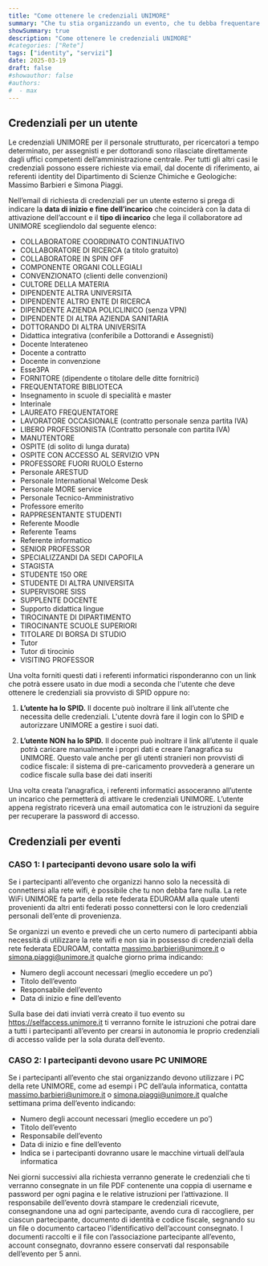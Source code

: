```yaml
---
title: "Come ottenere le credenziali UNIMORE"
summary: "Che tu stia organizzando un evento, che tu debba frequentare il DSCG per un periodo di tempo, in questa guida puoi trovare come ottenere le credenziali UNIMORE"
showSummary: true
description: "Come ottenere le credenziali UNIMORE"
#categories: ["Rete"]
tags: ["identity", "servizi"]
date: 2025-03-19
draft: false
#showauthor: false
#authors:
#  - max
---
```


## Credenziali per un utente

Le credenziali UNIMORE per il personale strutturato, per ricercatori a tempo determinato, per assegnisti e per dottorandi sono rilasciate direttamente dagli uffici competenti dell’amministrazione centrale. Per tutti gli altri casi le credenziali possono essere richieste via email, dal docente di riferimento, ai referenti identity del Dipartimento di Scienze Chimiche e Geologiche: Massimo Barbieri e Simona Piaggi.

Nell’email di richiesta di credenziali per un utente esterno si prega di indicare la **data di inizio e fine dell’incarico** che coinciderà con la data di attivazione dell’account e il **tipo di incarico** che lega il collaboratore ad UNIMORE scegliendolo dal seguente elenco:

- COLLABORATORE COORDINATO CONTINUATIVO
- COLLABORATORE DI RICERCA (a titolo gratuito)
- COLLABORATORE IN SPIN OFF
- COMPONENTE ORGANI COLLEGIALI
- CONVENZIONATO (clienti delle convenzioni)
- CULTORE DELLA MATERIA
- DIPENDENTE ALTRA UNIVERSITA
- DIPENDENTE ALTRO ENTE DI RICERCA
- DIPENDENTE AZIENDA POLICLINICO (senza VPN)
- DIPENDENTE DI ALTRA AZIENDA SANITARIA
- DOTTORANDO DI ALTRA UNIVERSITA
- Didattica integrativa (conferibile a Dottorandi e Assegnisti)
- Docente Interateneo
- Docente a contratto
- Docente in convenzione
- Esse3PA
- FORNITORE (dipendente o titolare delle ditte fornitrici)
- FREQUENTATORE BIBLIOTECA
- Insegnamento in scuole di specialità e master
- Interinale
- LAUREATO FREQUENTATORE
- LAVORATORE OCCASIONALE (contratto personale senza partita IVA)
- LIBERO PROFESSIONISTA (Contratto personale con partita IVA)
- MANUTENTORE
- OSPITE (di solito di lunga durata)
- OSPITE CON ACCESSO AL SERVIZIO VPN
- PROFESSORE FUORI RUOLO Esterno
- Personale ARESTUD
- Personale International Welcome Desk
- Personale MORE service
- Personale Tecnico-Amministrativo
- Professore emerito
- RAPPRESENTANTE STUDENTI
- Referente Moodle
- Referente Teams
- Referente informatico
- SENIOR PROFESSOR
- SPECIALIZZANDI DA SEDI CAPOFILA
- STAGISTA
- STUDENTE 150 ORE
- STUDENTE DI ALTRA UNIVERSITA
- SUPERVISORE SISS
- SUPPLENTE DOCENTE
- Supporto didattica lingue
- TIROCINANTE DI DIPARTIMENTO
- TIROCINANTE SCUOLE SUPERIORI
- TITOLARE DI BORSA DI STUDIO
- Tutor
- Tutor di tirocinio
- VISITING PROFESSOR

Una volta forniti questi dati i referenti informatici risponderanno con un link che potrà essere usato in due modi a seconda che l'utente che deve ottenere le credenziali sia provvisto di SPID oppure no:

1. **L’utente ha lo SPID.** Il docente può inoltrare il link all’utente che necessita delle credenziali. L'utente dovrà fare il login con lo SPID e autorizzare UNIMORE a gestire i suoi dati.

2. **L’utente NON ha lo SPID.** Il docente può inoltrare il link all’utente il quale potrà caricare manualmente i propri dati e creare l’anagrafica su UNIMORE. Questo vale anche per gli utenti stranieri non provvisti di codice fiscale: il sistema di pre-caricamento provvederà a generare un codice fiscale sulla base dei dati inseriti

Una volta creata l’anagrafica, i referenti informatici assoceranno all’utente un incarico che permetterà di attivare le credenziali UNIMORE. L’utente appena registrato riceverà una email automatica con le istruzioni da seguire per recuperare la password di accesso.

## Credenziali per eventi

### CASO 1: I partecipanti devono usare solo la wifi

Se i partecipanti all’evento che organizzi hanno solo la necessità di connettersi alla rete wifi, è possibile che tu non debba fare nulla. La rete WiFi UNIMORE fa parte della rete federata EDUROAM alla quale utenti provenienti da altri enti federati posso connettersi con le loro credenziali personali dell’ente di provenienza.

Se organizzi un evento e prevedi che un certo numero di partecipanti abbia necessità di utilizzare la rete wifi e non sia in possesso di credenziali della rete federata EDUROAM, contatta massimo.barbieri@unimore.it o simona.piaggi@unimore.it qualche giorno prima indicando:

- Numero degli account necessari (meglio eccedere un po’)
- Titolo dell’evento
- Responsabile dell’evento
- Data di inizio e fine dell’evento

Sulla base dei dati inviati verrà creato il tuo evento su https://selfaccess.unimore.it ti verranno fornite le istruzioni che potrai dare a tutti i partecipanti all’evento per crearsi in autonomia le proprio credenziali di accesso valide per la sola durata dell’evento.

### CASO 2: I partecipanti devono usare PC UNIMORE

Se i partecipanti all’evento che stai organizzando devono utilizzare i PC della rete UNIMORE, come ad esempi i PC dell’aula informatica, contatta massimo.barbieri@unimore.it o simona.piaggi@unimore.it qualche settimana prima dell’evento indicando:

- Numero degli account necessari (meglio eccedere un po’)
- Titolo dell’evento
- Responsabile dell’evento
- Data di inizio e fine dell’evento
- Indica se i partecipanti dovranno usare le macchine virtuali dell’aula informatica

Nei giorni successivi alla richiesta verranno generate le credenziali che ti verranno consegnate in un file PDF contenente una coppia di username e password per ogni pagina e le relative istruzioni per l’attivazione. Il responsabile dell’evento dovrà stampare le credenziali ricevute, consegnandone una ad ogni partecipante, avendo cura di raccogliere, per ciascun partecipante, documento di identità e codice fiscale, segnando su un file o documento cartaceo l’identificativo dell’account consegnato. I documenti raccolti e il file con l’associazione partecipante all’evento, account consegnato, dovranno essere conservati dal responsabile dell’evento per 5 anni.

